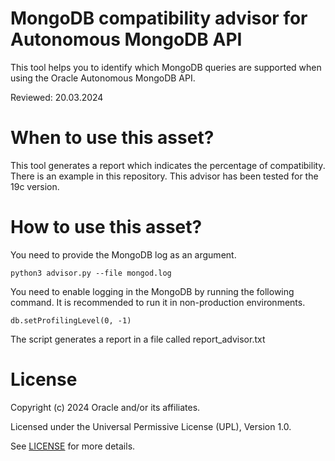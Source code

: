 # MongoDB compatibility advisor for Autonomous MongoDB API

This tool helps you to identify which MongoDB queries are supported when using the Oracle Autonomous MongoDB API. 

Reviewed: 20.03.2024

# When to use this asset?

This tool generates a report which indicates the percentage of compatibility. There is an example in this repository. This advisor has been tested for the 19c version.

# How to use this asset?

You need to provide the MongoDB log as an argument.

```
python3 advisor.py --file mongod.log
```

You need to enable logging in the MongoDB by running the following command. It is recommended to run it in non-production environments.
```
db.setProfilingLevel(0, -1)
```

The script generates a report in a file called report_advisor.txt

# License
 
Copyright (c) 2024 Oracle and/or its affiliates.
 
Licensed under the Universal Permissive License (UPL), Version 1.0.
 
See [LICENSE](https://github.com/oracle-devrel/technology-engineering/blob/main/LICENSE) for more details.
